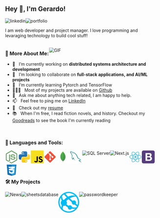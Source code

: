 ## Hey 👋, I'm Gerardo!
<a href='https://www.linkedin.com/in/sanchezwebdev/'><img align='left' alt="linkedin" src="https://raw.githubusercontent.com/sanchezwebdev/svgs/09b75e0e2a7c06df4827b2abe0d2538608ee4bf1/linkedin-svgrepo-com%20(1).svg" height='24px'/></a>
<a href='https://gerardosanchez.dev'><img align='left' alt="portfolio" src="https://raw.githubusercontent.com/sanchezwebdev/svgs/09b75e0e2a7c06df4827b2abe0d2538608ee4bf1/portfolio-my-profile-browser-svgrepo-com.svg" height='24px' /></a>
<br/>

I am web developer and project manager. I love programming and levaraging technology to build cool stuff!
<br/>
<br/>

<img align="right" alt="GIF" src="https://external-content.duckduckgo.com/iu/?u=https%3A%2F%2Fchrisdermody.com%2Fcontent%2Fimages%2F2017%2F12%2F10_coding_dribbble.gif&f=1&nofb=1&ipt=af58e380d6e38d13a5fcd4f496ecbd6a271047e11c9f4fca9d28adf349038aa4&ipo=images" width="360px"/>   
  
### 🧐 More About Me:

- 🔭 &nbsp; I’m currently working on **distributed systems architecture and development**
- 🤝 &nbsp; I’m looking to collaborate on **full-stack applications, and AI/ML projects**
- 🌱 &nbsp; I’m currently learning Pytorch and TensorFlow
- 👨🏻‍💻 &nbsp; Most of my projects are available on <a href="https://github.com/sanchezwebdev?tab=repositories" target="_blank">Github</a>
- 💬 &nbsp; Ask me about anything tech related, I am happy to help.
- 📫 &nbsp; Feel free to ping me on <a href="https://www.linkedin.com/in/sanchezwebdev/" target="_blank">LinkedIn</a>
- 📝 &nbsp; Check out my <a href="https://docs.google.com/document/d/1t-yJ-MFvNxRSkxUpnCzTNbYjyYBn6sBmAhEypXkwuRM/edit?usp=sharing" target="_blank">resume</a>
- 📚 &nbsp; When I'm free, I read fiction novels, and history. Checkout my <a href="https://www.goodreads.com/review/list/183830290-gerardo?shelf=currently-reading" target="_blank">Goodreads</a> to see the book I'm currently reading

<br>

### 🔨 Languages and Tools:

<a href="https://nodejs.org/en" target="_blank"> <img align="left" src="https://raw.githubusercontent.com/sanchezwebdev/svgs/f27095789ec6300d6bb9fb7da476c00e86def7c6/nodejs-icon-svgrepo-com.svg" alt="node.js" height="42px" /></a> 
<a href="https://www.python.org" target="_blank"><img align="left" alt="Python" height ="42px" src="https://raw.githubusercontent.com/sanchezwebdev/svgs/27b08b929adef501d774b425e870c5b63b406a0b/python-svgrepo-com.svg" ></a>
<a href="https://developer.mozilla.org/en-US/docs/Web/JavaScript" target="_blank"><img align="left" alt="Javascript" height ="42px" src="https://raw.githubusercontent.com/sanchezwebdev/svgs/d8ac7491de122fbec3c79939f351bc0ada09361a/javascript-svgrepo-com.svg" ></a>
<a href="https://git-scm.com/" target="_blank"> <img align="left" src="https://raw.githubusercontent.com/sanchezwebdev/svgs/27b08b929adef501d774b425e870c5b63b406a0b/git-svgrepo-com.svg" alt="git" height ="42px"/> </a>
<a href="https://mongodb.com" target="_blank"> <img align="left" alt="MongoDB" height ="42px"  src="https://raw.githubusercontent.com/sanchezwebdev/svgs/27b08b929adef501d774b425e870c5b63b406a0b/mongo-svgrepo-com.svg" styles="filter: invert(-1)"> </a>
<a href="https://mysql.com" target="_blank"><img align="left" alt="MySQL" height ="42px" src="https://raw.githubusercontent.com/sanchezwebdev/svgs/27b08b929adef501d774b425e870c5b63b406a0b/mysql-svgrepo-com.svg"></a>
<a href="https://www.microsoft.com/en-us/sql-server/" target="_blank"><img align="left" alt="SQL Server" height ="42px" src="https://raw.githubusercontent.com/sanchezwebdev/svgs/d8ac7491de122fbec3c79939f351bc0ada09361a/SQL_Server201.svg" ></a>
<a href="https://nextjs.org/" target="_blank"> <img align="left" alt="Next.js" height ="42px" src="https://raw.githubusercontent.com/sanchezwebdev/svgs/0e3240e2d7476d1c2da390c2d63220f179fccb8a/next-js-svgrepo-com.svg" ></a>
<a href="https://react.dev" target="_blank"><img align="left" alt="React" height ="42px" src="https://raw.githubusercontent.com/sanchezwebdev/svgs/0e3240e2d7476d1c2da390c2d63220f179fccb8a/react-svgrepo-com.svg" ></a>
<a href="https://getbootstrap.com/" target="_blank"> <img align="left" src="https://raw.githubusercontent.com/sanchezwebdev/svgs/refs/heads/master/bootstrap-svgrepo-com.svg" alt="bootstrap" height="42px" /> </a> 
<a href="https://www.w3.org/TR/CSS/#css" target="_blank"><img align="left" alt="CSS" height ="42px" src="https://raw.githubusercontent.com/sanchezwebdev/svgs/27b08b929adef501d774b425e870c5b63b406a0b/css-3-svgrepo-com.svg"></a>
<br/>
<br/>
<br/>
<br/>

### 🛠️ My Projects
<a href="https://nextjs-news-site-omega.vercel.app/" target="_blank"> <img alt="News" src="https://raw.githubusercontent.com/sanchezwebdev/svgs/adc527bea52ec92ca4970d64c197a1295de0fa79/newspaper-svgrepo-com.svg" height="86" align="left" > </a>
<a href="https://nextjs-app-showcase.pages.dev/" target="_blank"> <img alt="sheetsdatabase" src="https://raw.githubusercontent.com/sanchezwebdev/svgs/adc527bea52ec92ca4970d64c197a1295de0fa79/crud-svgrepo-com.svg"  height="68" align="left" ></a>
<a href="https://magiswebservices.com/" target="_blank"> <img alt="readmeicons" src="https://raw.githubusercontent.com/sanchezwebdev/svgs/adc527bea52ec92ca4970d64c197a1295de0fa79/web-sites-svgrepo-com.svg" height="68" align="left" > </a>
<a href="https://fundamentals-conservation-site.pages.dev/" target="_blank"> <img alt="passwordkeeper" src="https://raw.githubusercontent.com/sanchezwebdev/svgs/adc527bea52ec92ca4970d64c197a1295de0fa79/nature-plant-tree-svgrepo-com.svg" height="68" align="left"> </a>
